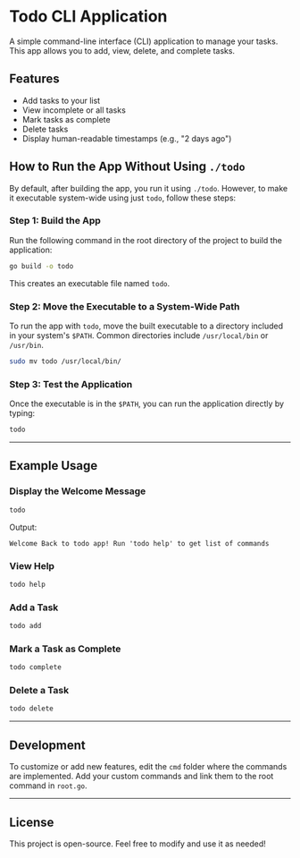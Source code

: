 # Todo CLI Application

A simple command-line interface (CLI) application to manage your tasks. This app allows you to add, view, delete, and complete tasks.

## Features

- Add tasks to your list
- View incomplete or all tasks
- Mark tasks as complete
- Delete tasks
- Display human-readable timestamps (e.g., "2 days ago")

## How to Run the App Without Using `./todo`  

By default, after building the app, you run it using `./todo`. However, to make it executable system-wide using just `todo`, follow these steps:

### Step 1: Build the App

Run the following command in the root directory of the project to build the application:

```bash
go build -o todo
```

This creates an executable file named `todo`.

### Step 2: Move the Executable to a System-Wide Path

To run the app with `todo`, move the built executable to a directory included in your system's `$PATH`. Common directories include `/usr/local/bin` or `/usr/bin`.

```bash
sudo mv todo /usr/local/bin/
```

### Step 3: Test the Application

Once the executable is in the `$PATH`, you can run the application directly by typing:

```bash
todo
```

---

## Example Usage

### Display the Welcome Message
```bash
todo
```
Output:
```
Welcome Back to todo app! Run 'todo help' to get list of commands
```

### View Help
```bash
todo help
```

### Add a Task
```bash
todo add
```

### Mark a Task as Complete
```bash
todo complete
```

### Delete a Task
```bash
todo delete
```

---

## Development

To customize or add new features, edit the `cmd` folder where the commands are implemented. Add your custom commands and link them to the root command in `root.go`.

---

## License

This project is open-source. Feel free to modify and use it as needed!
